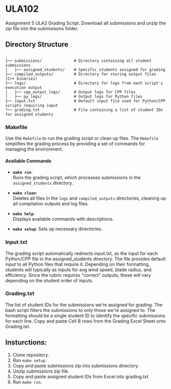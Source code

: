 # ULA102
Assignment 5 ULA2 Grading Script. Download all submissions and unzip the zip file into the submisisons folder.

## Directory Structure
    .
    ├── submissions/              # Directory containing all student submissions
    │   ├── assigned_students/    # Specific students assigned for grading
    ├── compiled_outputs/         # Directory for storing output files (C++ binaries)
    ├── logs/                     # Directory for logs from each script's execution output
    │   ├── cpp_output_logs/      # Output logs for CPP files
    │   ├── py_logs/              # Output logs for Python files
    ├── input.txt                 # Default input file used for Python/CPP scripts requiring input
    └── grading.txt               # File containing a list of student IDs for assigned students

### Makefile

Use the `Makefile` to run the grading script or clean up files. The `Makefile` simplifies the grading process by providing a set of commands for managing the environment.

#### Available Commands

- **`make run`**:  
  Runs the grading script, which processes submissions in the `assigned_students` directory.

- **`make clean`**:  
  Deletes all files in the `logs` and `compiled_outputs` directories, cleaning up all compilation outputs and log files.

- **`make help`**:  
  Displays available commands with descriptions.

- **`make setup`**:
  Sets up necessary directories.


### Input.txt
The grading script automatically redirects input.txt, as the input for each Python/CPP file in the assigned_students directory.
The file provides default input to all Python files that require it.
Depending on their formatting, students will typically as inputs for avg wind speed, blade radius, and efficiency.
Since the rubric requires "correct" outputs, these will vary depending on the student order of inputs.

### Grading.txt
The list of student IDs for the submissions we're assigned for grading. The bash script filters the submissions to only those we're assigned to.
The formatting should be a single student ID to identify the specific submissions for each line. Copy and paste Cell B rows from the Grading Excel Sheet onto Grading.txt.

## Insturctions:
1. Clone repository.
2. Run `make setup`.
3. Copy and paste submissions zip into submissions directory.
4. Unzip submissions zip file.
5. Copy and paste assigned student IDs from Excel into grading.txt
3. Run `make run`.